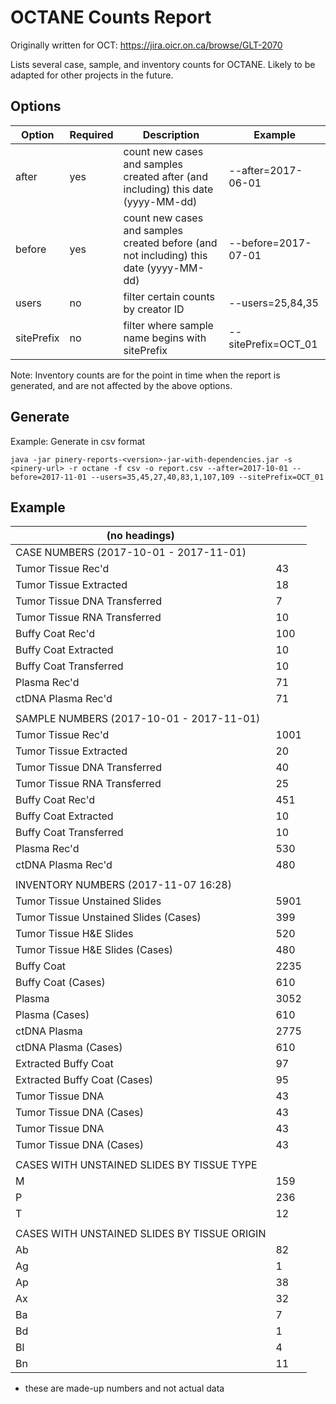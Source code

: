 # OCTANE Counts Report

Originally written for OCT: https://jira.oicr.on.ca/browse/GLT-2070

Lists several case, sample, and inventory counts for OCTANE. Likely to be adapted for other projects in the future.

## Options

| Option | Required | Description | Example |
|--------|----------|-------------|---------|
| after | yes | count new cases and samples created after (and including) this date (yyyy-MM-dd) | --after=2017-06-01 |
| before | yes | count new cases and samples created before (and not including) this date (yyyy-MM-dd) | --before=2017-07-01 |
| users | no | filter certain counts by creator ID | --users=25,84,35 |
| sitePrefix | no | filter where sample name begins with sitePrefix | --sitePrefix=OCT_01 |

Note: Inventory counts are for the point in time when the report is generated, and are not affected by the above options.

## Generate

Example: Generate in csv format

```
java -jar pinery-reports-<version>-jar-with-dependencies.jar -s <pinery-url> -r octane -f csv -o report.csv --after=2017-10-01 --before=2017-11-01 --users=35,45,27,40,83,1,107,109 --sitePrefix=OCT_01
```

## Example

| (no headings) |   |
|---------------|---|
|CASE NUMBERS (2017-10-01 - 2017-11-01)||
|Tumor Tissue Rec'd|43|
|Tumor Tissue Extracted|18|
|Tumor Tissue DNA Transferred|7|
|Tumor Tissue RNA Transferred|10|
|Buffy Coat Rec'd|100|
|Buffy Coat Extracted|10|
|Buffy Coat Transferred|10|
|Plasma Rec'd|71|
|ctDNA Plasma Rec'd|71|
|||
|SAMPLE NUMBERS (2017-10-01 - 2017-11-01)||
|Tumor Tissue Rec'd|1001|
|Tumor Tissue Extracted|20|
|Tumor Tissue DNA Transferred|40|
|Tumor Tissue RNA Transferred|25|
|Buffy Coat Rec'd|451|
|Buffy Coat Extracted|10|
|Buffy Coat Transferred|10|
|Plasma Rec'd|530|
|ctDNA Plasma Rec'd|480|
|||
|INVENTORY NUMBERS (2017-11-07 16:28)||
|Tumor Tissue Unstained Slides|5901|
|Tumor Tissue Unstained Slides (Cases)|399|
|Tumor Tissue H&E Slides|520|
|Tumor Tissue H&E Slides (Cases)|480|
|Buffy Coat|2235|
|Buffy Coat (Cases)|610|
|Plasma|3052|
|Plasma (Cases)|610|
|ctDNA Plasma|2775|
|ctDNA Plasma (Cases)|610|
|Extracted Buffy Coat|97|
|Extracted Buffy Coat (Cases)|95|
|Tumor Tissue DNA|43|
|Tumor Tissue DNA (Cases)|43|
|Tumor Tissue DNA|43|
|Tumor Tissue DNA (Cases)|43|
|||
|CASES WITH UNSTAINED SLIDES BY TISSUE TYPE||
|M|159|
|P|236|
|T|12|
|||
|CASES WITH UNSTAINED SLIDES BY TISSUE ORIGIN||
|Ab|82|
|Ag|1|
|Ap|38|
|Ax|32|
|Ba|7|
|Bd|1|
|Bl|4|
|Bn|11|

* these are made-up numbers and not actual data
